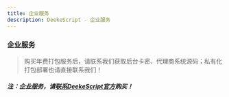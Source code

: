 ```yaml
---
title: 企业服务
description: DeekeScript - 企业服务
---
```


### 企业服务


> 购买年费打包服务后，请联系我们获取后台卡密、代理商系统源码；私有化打包部署也请直接联系我们！

##### 注：企业服务，请[联系DeekeScript官方](../INVITE.md#weixin)购买！

